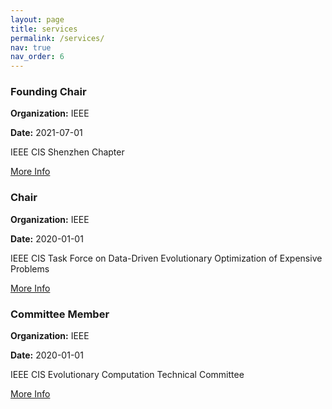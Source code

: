 ```yaml
---
layout: page
title: services
permalink: /services/
nav: true
nav_order: 6
---
```


<div class="services">
    <div class="services-item">
        <h3>Founding Chair</h3>
        <p><strong>Organization:</strong> IEEE</p>
        <p><strong>Date:</strong> 2021-07-01</p>
        <p>IEEE CIS Shenzhen Chapter</p>
        <a href="https://r10.ieee.org/shenzhen-cis/">More Info</a>
    </div>
    <div class="services-item">
        <h3>Chair</h3>
        <p><strong>Organization:</strong> IEEE</p>
        <p><strong>Date:</strong> 2020-01-01</p>
        <p>IEEE CIS Task Force on Data-Driven Evolutionary Optimization of Expensive Problems</p>
        <a href="https://www.emigroup.tech/index.php/news/ieee-cis-task-force-on-data-driven-evolutionary-optimization-of-expensive-problems/">More Info</a>
    </div>
    <div class="services-item">
        <h3>Committee Member</h3>
        <p><strong>Organization:</strong> IEEE</p>
        <p><strong>Date:</strong> 2020-01-01</p>
        <p>IEEE CIS Evolutionary Computation Technical Committee</p>
        <a href="https://cis.ieee.org/technical-committees/evolutionary-computation-technical-committee/30-technical-committees/133-evolutionary-computation-members">More Info</a>
    </div>
</div>
